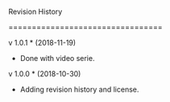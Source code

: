 Revision History

=================================

v 1.0.1 * (2018-11-19)

* Done with video serie.

v 1.0.0 * (2018-10-30)

* Adding revision history and license.
